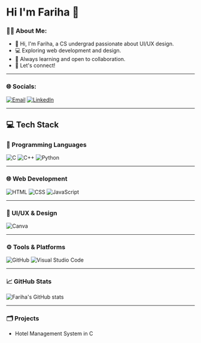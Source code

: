 # Hi I'm Fariha 👋

### 👩‍💻 About Me:
- 👋 Hi, I'm Fariha, a CS undergrad passionate about UI/UX design.
- 💻 Exploring web development and design.
- 🌱 Always learning and open to collaboration.
- 🤝 Let's connect!

---

### 🌐 Socials:
[![Email](https://img.shields.io/badge/Email-karimfariha30@gmail.com-blue?style=flat&logo=gmail)](mailto:karimfariha30@gmail.com)
[![LinkedIn](https://img.shields.io/badge/LinkedIn-Connect-blue?style=flat&logo=linkedin)](https://www.linkedin.com/in/fariha-karim)

---

## 💻 Tech Stack

### 🧠 Programming Languages
![C](https://img.shields.io/badge/C-00599C?style=for-the-badge&logo=c&logoColor=white)
![C++](https://img.shields.io/badge/C++-00599C?style=for-the-badge&logo=cplusplus&logoColor=white)
![Python](https://img.shields.io/badge/Python-00599C?style=for-the-badge&logo=python&logoColor=yellow)

---

### 🌐 Web Development
![HTML](https://img.shields.io/badge/HTML-E34F26?style=for-the-badge&logo=html5&logoColor=white)
![CSS](https://img.shields.io/badge/CSS-1572B6?style=for-the-badge&logo=css3&logoColor=white)
![JavaScript](https://img.shields.io/badge/JavaScript-F7DF1E?style=for-the-badge&logo=javascript&logoColor=black)

---

### 🎨 UI/UX & Design
![Canva](https://img.shields.io/badge/Canva-00C4CC?style=for-the-badge&logo=canva&logoColor=white)

---

### ⚙️ Tools & Platforms
![GitHub](https://img.shields.io/badge/GitHub-181717?style=for-the-badge&logo=github&logoColor=white)
![Visual Studio Code](https://img.shields.io/badge/VS%20Code-007ACC?style=for-the-badge&logo=visual-studio-code&logoColor=white)

---

### 📈 GitHub Stats

![Fariha's GitHub stats](https://github-readme-stats.vercel.app/api?username=farihakarim&show_icons=true&theme=tokyonight)

---

### 🗂️ Projects
- Hotel Management System in C
